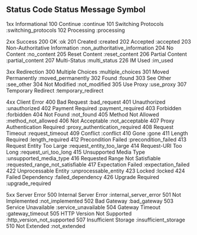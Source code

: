 Status Code	Status Message	Symbol
---

1xx Informational
100	Continue	:continue
101	Switching Protocols	:switching_protocols
102	Processing	:processing
 
2xx Success
200	OK	:ok
201	Created	:created
202	Accepted	:accepted
203	Non-Authoritative Information	:non_authoritative_information
204	No Content	:no_content
205	Reset Content	:reset_content
206	Partial Content	:partial_content
207	Multi-Status	:multi_status
226	IM Used	:im_used
 
3xx Redirection
300	Multiple Choices	:multiple_choices
301	Moved Permanently	:moved_permanently
302	Found	:found
303	See Other	:see_other
304	Not Modified	:not_modified
305	Use Proxy	:use_proxy
307	Temporary Redirect	:temporary_redirect
 
4xx Client Error
400	Bad Request	:bad_request
401	Unauthorized	:unauthorized
402	Payment Required	:payment_required
403	Forbidden	:forbidden
404	Not Found	:not_found
405	Method Not Allowed	:method_not_allowed
406	Not Acceptable	:not_acceptable
407	Proxy Authentication Required	:proxy_authentication_required
408	Request Timeout	:request_timeout
409	Conflict	:conflict
410	Gone	:gone
411	Length Required	:length_required
412	Precondition Failed	:precondition_failed
413	Request Entity Too Large	:request_entity_too_large
414	Request-URI Too Long	:request_uri_too_long
415	Unsupported Media Type	:unsupported_media_type
416	Requested Range Not Satisfiable	:requested_range_not_satisfiable
417	Expectation Failed	:expectation_failed
422	Unprocessable Entity	:unprocessable_entity
423	Locked	:locked
424	Failed Dependency	:failed_dependency
426	Upgrade Required	:upgrade_required
 
5xx Server Error
500	Internal Server Error	:internal_server_error
501	Not Implemented	:not_implemented
502	Bad Gateway	:bad_gateway
503	Service Unavailable	:service_unavailable
504	Gateway Timeout	:gateway_timeout
505	HTTP Version Not Supported	:http_version_not_supported
507	Insufficient Storage	:insufficient_storage
510	Not Extended	:not_extended